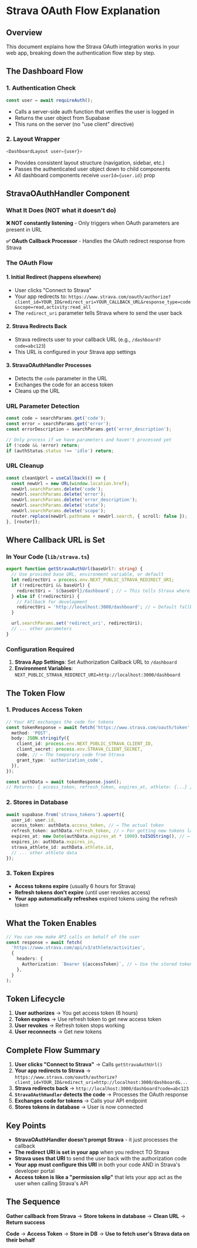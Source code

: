 # Strava OAuth Flow Explanation

## Overview

This document explains how the Strava OAuth integration works in your web app, breaking down the authentication flow step by step.

## The Dashboard Flow

### 1. Authentication Check

```typescript
const user = await requireAuth();
```

- Calls a server-side auth function that verifies the user is logged in
- Returns the user object from Supabase
- This runs on the server (no "use client" directive)

### 2. Layout Wrapper

```typescript
<DashboardLayout user={user}>
```

- Provides consistent layout structure (navigation, sidebar, etc.)
- Passes the authenticated user object down to child components
- All dashboard components receive `userId={user.id}` prop

## StravaOAuthHandler Component

### What It Does (NOT what it doesn't do)

**❌ NOT constantly listening** - Only triggers when OAuth parameters are present in URL

**✅ OAuth Callback Processor** - Handles the OAuth redirect response from Strava

### The OAuth Flow

#### 1. Initial Redirect (happens elsewhere)

- User clicks "Connect to Strava"
- Your app redirects to: `https://www.strava.com/oauth/authorize?client_id=YOUR_ID&redirect_uri=YOUR_CALLBACK_URL&response_type=code&scope=read,activity:read_all`
- The `redirect_uri` parameter tells Strava where to send the user back

#### 2. Strava Redirects Back

- Strava redirects user to your callback URL (e.g., `/dashboard?code=abc123`)
- This URL is configured in your Strava app settings

#### 3. StravaOAuthHandler Processes

- Detects the `code` parameter in the URL
- Exchanges the code for an access token
- Cleans up the URL

### URL Parameter Detection

```typescript
const code = searchParams.get('code');
const error = searchParams.get('error');
const errorDescription = searchParams.get('error_description');

// Only process if we have parameters and haven't processed yet
if (!code && !error) return;
if (authStatus.status !== 'idle') return;
```

### URL Cleanup

```typescript
const cleanUpUrl = useCallback(() => {
  const newUrl = new URL(window.location.href);
  newUrl.searchParams.delete('code');
  newUrl.searchParams.delete('error');
  newUrl.searchParams.delete('error_description');
  newUrl.searchParams.delete('state');
  newUrl.searchParams.delete('scope');
  router.replace(newUrl.pathname + newUrl.search, { scroll: false });
}, [router]);
```

## Where Callback URL is Set

### In Your Code (`lib/strava.ts`)

```typescript
export function getStravaAuthUrl(baseUrl?: string) {
  // Use provided base URL, environment variable, or default
  let redirectUri = process.env.NEXT_PUBLIC_STRAVA_REDIRECT_URI;
  if (!redirectUri && baseUrl) {
    redirectUri = `${baseUrl}/dashboard`; // ← This tells Strava where to redirect back
  } else if (!redirectUri) {
    // Fallback for development
    redirectUri = 'http://localhost:3000/dashboard'; // ← Default fallback
  }

  url.searchParams.set('redirect_uri', redirectUri);
  // ... other parameters
}
```

### Configuration Required

1. **Strava App Settings**: Set Authorization Callback URL to `/dashboard`
2. **Environment Variables**: `NEXT_PUBLIC_STRAVA_REDIRECT_URI=http://localhost:3000/dashboard`

## The Token Flow

### 1. Produces Access Token

```typescript
// Your API exchanges the code for tokens
const tokenResponse = await fetch('https://www.strava.com/oauth/token', {
  method: 'POST',
  body: JSON.stringify({
    client_id: process.env.NEXT_PUBLIC_STRAVA_CLIENT_ID,
    client_secret: process.env.STRAVA_CLIENT_SECRET,
    code, // ← The temporary code from Strava
    grant_type: 'authorization_code',
  }),
});

const authData = await tokenResponse.json();
// Returns: { access_token, refresh_token, expires_at, athlete: {...} }
```

### 2. Stores in Database

```typescript
await supabase.from('strava_tokens').upsert({
  user_id: user.id,
  access_token: authData.access_token, // ← The actual token
  refresh_token: authData.refresh_token, // ← For getting new tokens later
  expires_at: new Date(authData.expires_at * 1000).toISOString(), // ← When it expires
  expires_in: authData.expires_in,
  strava_athlete_id: authData.athlete.id,
  // ... other athlete data
});
```

### 3. Token Expires

- **Access tokens expire** (usually 6 hours for Strava)
- **Refresh tokens don't expire** (until user revokes access)
- **Your app automatically refreshes** expired tokens using the refresh token

## What the Token Enables

```typescript
// You can now make API calls on behalf of the user
const response = await fetch(
  'https://www.strava.com/api/v3/athlete/activities',
  {
    headers: {
      Authorization: `Bearer ${accessToken}`, // ← Use the stored token
    },
  }
);
```

## Token Lifecycle

1. **User authorizes** → You get access token (6 hours)
2. **Token expires** → Use refresh token to get new access token
3. **User revokes** → Refresh token stops working
4. **User reconnects** → Get new tokens

## Complete Flow Summary

1. **User clicks "Connect to Strava"** → Calls `getStravaAuthUrl()`
2. **Your app redirects to Strava** → `https://www.strava.com/oauth/authorize?client_id=YOUR_ID&redirect_uri=http://localhost:3000/dashboard&...`
3. **Strava redirects back** → `http://localhost:3000/dashboard?code=abc123`
4. **`StravaOAuthHandler` detects the code** → Processes the OAuth response
5. **Exchanges code for tokens** → Calls your API endpoint
6. **Stores tokens in database** → User is now connected

## Key Points

- **StravaOAuthHandler doesn't prompt Strava** - it just processes the callback
- **The redirect URI is set in your app** when you redirect TO Strava
- **Strava uses that URI** to send the user back with the authorization code
- **Your app must configure this URI** in both your code AND in Strava's developer portal
- **Access token is like a "permission slip"** that lets your app act as the user when calling Strava's API

## The Sequence

**Gather callback from Strava** → **Store tokens in database** → **Clean URL** → **Return success**

**Code** → **Access Token** → **Store in DB** → **Use to fetch user's Strava data on their behalf**
